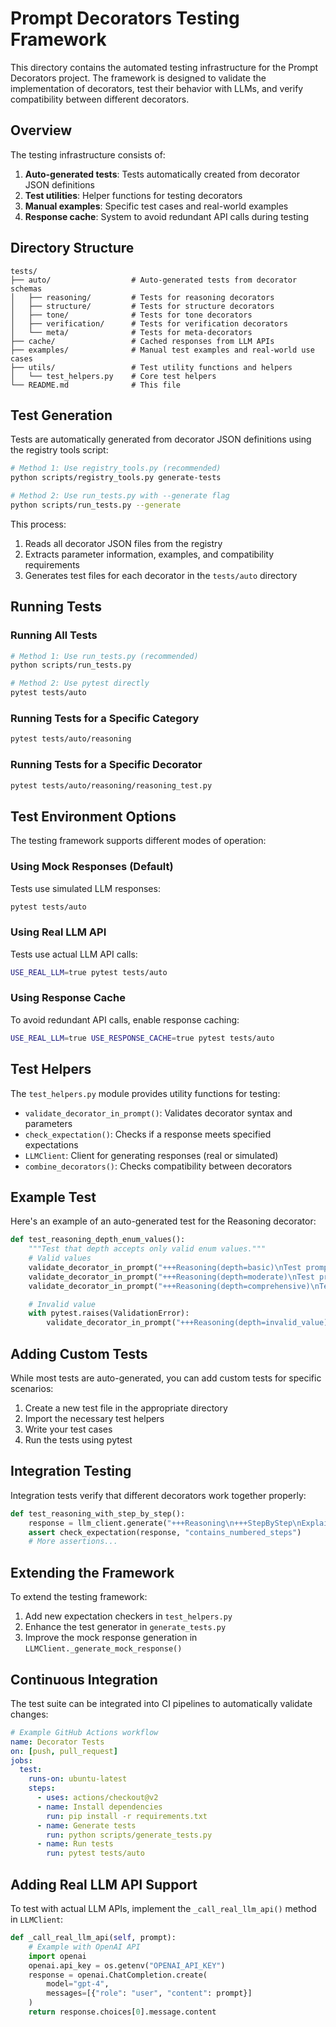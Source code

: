 # Prompt Decorators Testing Framework

This directory contains the automated testing infrastructure for the Prompt Decorators project. The framework is designed to validate the implementation of decorators, test their behavior with LLMs, and verify compatibility between different decorators.

## Overview

The testing infrastructure consists of:

1. **Auto-generated tests**: Tests automatically created from decorator JSON definitions
2. **Test utilities**: Helper functions for testing decorators
3. **Manual examples**: Specific test cases and real-world examples
4. **Response cache**: System to avoid redundant API calls during testing

## Directory Structure

```
tests/
├── auto/                  # Auto-generated tests from decorator schemas
│   ├── reasoning/         # Tests for reasoning decorators
│   ├── structure/         # Tests for structure decorators
│   ├── tone/              # Tests for tone decorators
│   ├── verification/      # Tests for verification decorators
│   └── meta/              # Tests for meta-decorators
├── cache/                 # Cached responses from LLM APIs
├── examples/              # Manual test examples and real-world use cases
├── utils/                 # Test utility functions and helpers
│   └── test_helpers.py    # Core test helpers
└── README.md              # This file
```

## Test Generation

Tests are automatically generated from decorator JSON definitions using the registry tools script:

```bash
# Method 1: Use registry_tools.py (recommended)
python scripts/registry_tools.py generate-tests

# Method 2: Use run_tests.py with --generate flag
python scripts/run_tests.py --generate
```

This process:
1. Reads all decorator JSON files from the registry
2. Extracts parameter information, examples, and compatibility requirements
3. Generates test files for each decorator in the `tests/auto` directory

## Running Tests

### Running All Tests

```bash
# Method 1: Use run_tests.py (recommended)
python scripts/run_tests.py

# Method 2: Use pytest directly
pytest tests/auto
```

### Running Tests for a Specific Category

```bash
pytest tests/auto/reasoning
```

### Running Tests for a Specific Decorator

```bash
pytest tests/auto/reasoning/reasoning_test.py
```

## Test Environment Options

The testing framework supports different modes of operation:

### Using Mock Responses (Default)

Tests use simulated LLM responses:

```bash
pytest tests/auto
```

### Using Real LLM API

Tests use actual LLM API calls:

```bash
USE_REAL_LLM=true pytest tests/auto
```

### Using Response Cache

To avoid redundant API calls, enable response caching:

```bash
USE_REAL_LLM=true USE_RESPONSE_CACHE=true pytest tests/auto
```

## Test Helpers

The `test_helpers.py` module provides utility functions for testing:

- `validate_decorator_in_prompt()`: Validates decorator syntax and parameters
- `check_expectation()`: Checks if a response meets specified expectations
- `LLMClient`: Client for generating responses (real or simulated)
- `combine_decorators()`: Checks compatibility between decorators

## Example Test

Here's an example of an auto-generated test for the Reasoning decorator:

```python
def test_reasoning_depth_enum_values():
    """Test that depth accepts only valid enum values."""
    # Valid values
    validate_decorator_in_prompt("+++Reasoning(depth=basic)\nTest prompt.")
    validate_decorator_in_prompt("+++Reasoning(depth=moderate)\nTest prompt.")
    validate_decorator_in_prompt("+++Reasoning(depth=comprehensive)\nTest prompt.")

    # Invalid value
    with pytest.raises(ValidationError):
        validate_decorator_in_prompt("+++Reasoning(depth=invalid_value)\nTest prompt.")
```

## Adding Custom Tests

While most tests are auto-generated, you can add custom tests for specific scenarios:

1. Create a new test file in the appropriate directory
2. Import the necessary test helpers
3. Write your test cases
4. Run the tests using pytest

## Integration Testing

Integration tests verify that different decorators work together properly:

```python
def test_reasoning_with_step_by_step():
    response = llm_client.generate("+++Reasoning\n+++StepByStep\nExplain quantum computing.")
    assert check_expectation(response, "contains_numbered_steps")
    # More assertions...
```

## Extending the Framework

To extend the testing framework:

1. Add new expectation checkers in `test_helpers.py`
2. Enhance the test generator in `generate_tests.py`
3. Improve the mock response generation in `LLMClient._generate_mock_response()`

## Continuous Integration

The test suite can be integrated into CI pipelines to automatically validate changes:

```yaml
# Example GitHub Actions workflow
name: Decorator Tests
on: [push, pull_request]
jobs:
  test:
    runs-on: ubuntu-latest
    steps:
      - uses: actions/checkout@v2
      - name: Install dependencies
        run: pip install -r requirements.txt
      - name: Generate tests
        run: python scripts/generate_tests.py
      - name: Run tests
        run: pytest tests/auto
```

## Adding Real LLM API Support

To test with actual LLM APIs, implement the `_call_real_llm_api()` method in `LLMClient`:

```python
def _call_real_llm_api(self, prompt):
    # Example with OpenAI API
    import openai
    openai.api_key = os.getenv("OPENAI_API_KEY")
    response = openai.ChatCompletion.create(
        model="gpt-4",
        messages=[{"role": "user", "content": prompt}]
    )
    return response.choices[0].message.content
```
